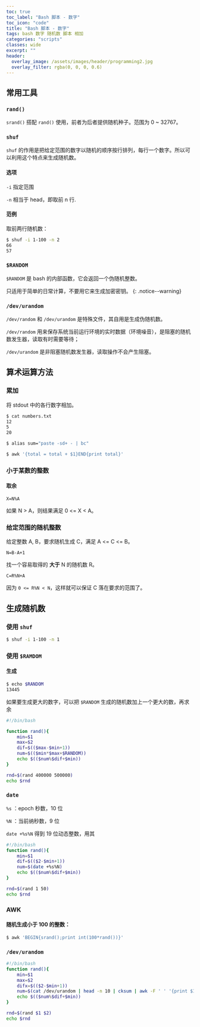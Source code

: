 ```yaml
---
toc: true
toc_label: "Bash 脚本 - 数字"
toc_icon: "code"
title: "Bash 脚本 - 数字"
tags: bash 数字 随机数 脚本 相加
categories: "scripts"
classes: wide
excerpt: ""
header:
  overlay_image: /assets/images/header/programming2.jpg
  overlay_filter: rgba(0, 0, 0, 0.6)
---
```






## 常用工具





### `rand()`


`srand()` 搭配 `rand()` 使用，前者为后者提供随机种子。范围为 0 ~ 32767。












### `shuf`

`shuf` 的作用是把给定范围的数字以随机的顺序按行排列，每行一个数字。所以可以利用这个特点来生成随机数。

#### 选项

`-i` 指定范围

`-n` 相当于 head，即取前 n 行.

#### 范例

取前两行随机数：

```bash
$ shuf -i 1-100 -n 2
66
57
```









### `$RANDOM`

`$RANDOM` 是 bash 的内部函数，它会返回一个伪随机整数。

只适用于简单的日常计算，不要用它来生成加密密钥。
{: .notice--warning}











### `/dev/urandom`

`/dev/random` 和 `/dev/urandom` 是特殊文件，其自用是生成伪随机数。

`/dev/random` 用来保存系统当前运行环境的实时数据（环境噪音），是阻塞的随机数发生器，读取有时需要等待；

`/dev/urandom` 是非阻塞随机数发生器，读取操作不会产生阻塞。




























## 算术运算方法






### 累加

将 stdout 中的各行数字相加。

```bash
$ cat numbers.txt
12
5
20
```


```bash
$ alias sum="paste -sd+ - | bc"
```

```bash
$ awk '{total = total + $1}END{print total}'
```








### 小于某数的整数


#### 取余

`X=N%A`

如果 N > A，则结果满足 0 <= X < A。









### 给定范围的随机整数

给定整数 A, B，要求随机生成 C，满足 A <= C <= B。

`N=B-A+1`

找一个容易取得的 **大于** N 的随机数 R。

`C=R%N+A`

因为 `0 <= R%N < N`，这样就可以保证 C 落在要求的范围了。



























## 生成随机数






### 使用 `shuf`


```bash
$ shuf -i 1-100 -n 1
```







### 使用 `$RAMDOM`



#### 生成

```bash
$ echo $RANDOM
13445
```

如果要生成更大的数字，可以把 `$RANDOM` 生成的随机数加上一个更大的数，再求余

```bash
#!/bin/bash

function rand(){
    min=$1
    max=$2
    dif=$(($max-$min+1))
    num=$(($min*$max+$RANDOM))
    echo $(($num%$dif+$min))
}

rnd=$(rand 400000 500000)
echo $rnd
```













### `date`

`%s` ：epoch 秒数，10 位

`%N` ：当前纳秒数，9 位

`date +%s%N` 得到 19 位动态整数，用其


```bash
#!/bin/bash
function rand(){
    min=$1
    dif=$(($2-$min+1))
    num=$(date +%s%N)
    echo $(($num%$dif+$min))
}

rnd=$(rand 1 50)
echo $rnd
```








### AWK


#### 随机生成小于 100 的整数：

```bash
$ awk 'BEGIN{srand();print int(100*rand())}'
```













### `/dev/urandom`

```bash
#!/bin/bash
function rand(){
    min=$1
    max=$2
    difx=$(($2-$min+1))
    num=$(cat /dev/urandom | head -n 10 | cksum | awk -F ' ' '{print $1}')
    echo $(($num%$dif+$min))
}

rnd=$(rand $1 $2)
echo $rnd
```

